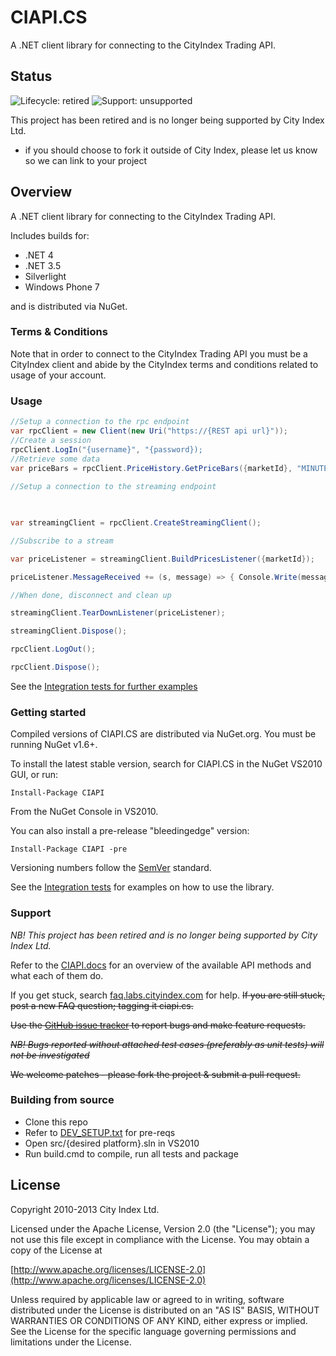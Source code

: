 #  CIAPI.CS

A .NET client library for connecting to the CityIndex Trading API.

## Status

![Lifecycle: retired](https://img.shields.io/badge/lifecycle-retired-blue.svg) ![Support: unsupported](https://img.shields.io/badge/support-unsupported-yellow.svg)

This project has been retired and is no longer being supported by City Index Ltd.

* if you should choose to fork it outside of City Index, please let us know so we can link to your project

## Overview

A .NET client library for connecting to the CityIndex Trading API.

Includes builds for:

  * .NET 4
  * .NET 3.5
  * Silverlight
  * Windows Phone 7

and is distributed via NuGet.

### Terms & Conditions

Note that in order to connect to the CityIndex Trading API you must be a CityIndex client and abide by the 
CityIndex terms and conditions related to usage of your account.

### Usage

```cs
//Setup a connection to the rpc endpoint
var rpcClient = new Client(new Uri("https://{REST api url}"));
//Create a session
rpcClient.LogIn("{username}", "{password});
//Retrieve some data
var priceBars = rpcClient.PriceHistory.GetPriceBars({marketId}, "MINUTE", 10, "10");
    
//Setup a connection to the streaming endpoint

            

var streamingClient = rpcClient.CreateStreamingClient();

//Subscribe to a stream

var priceListener = streamingClient.BuildPricesListener({marketId});

priceListener.MessageReceived += (s, message) => { Console.Write(message.Data.ToString()) };

//When done, disconnect and clean up

streamingClient.TearDownListener(priceListener);

streamingClient.Dispose();

rpcClient.LogOut();

rpcClient.Dispose();
```

See the [Integration tests for further examples](https://github.com/cityindex/CIAPI.CS/tree/master/src/CIAPI.IntegrationTests)

### Getting started

Compiled versions of CIAPI.CS are distributed via NuGet.org.  You must be running NuGet v1.6+.

To install the latest stable version, search for CIAPI.CS in the NuGet VS2010 GUI, or run:

    Install-Package CIAPI
   
From the NuGet Console in VS2010.

You can also install a pre-release "bleedingedge" version:

    Install-Package CIAPI -pre

Versioning numbers follow the [SemVer](semver.org) standard.

See the [Integration tests](https://github.com/cityindex/CIAPI.CS/tree/master/src/CIAPI.IntegrationTests) 
for examples on how to use the library.

### Support

*NB! This project has been retired and is no longer being supported by City Index Ltd.*

Refer to the [CIAPI.docs](https://ciapipreprod.cityindextest9.co.uk/CIAPI.docs) for an overview of the available API methods and what each of them do.

If you get stuck, search [faq.labs.cityindex.com](http://faq.labs.cityindex.com) for help. ~~If you are still stuck, post a new FAQ question; tagging it ciapi.cs.~~

~~Use the [GitHub issue tracker](https://github.com/cityindex/CIAPI.CS/issues) to report bugs and make feature requests.~~

~~*NB! Bugs reported without attached test cases (preferably as unit tests) will not be investigated*~~

~~We welcome patches - please fork the project & submit a pull request.~~

### Building from source

   * Clone this repo
   * Refer to [DEV_SETUP.txt](https://github.com/cityindex/CIAPI.CS/blob/master/DEV_SETUP.txt) for pre-reqs
   * Open src/{desired platform}.sln in VS2010
   * Run build.cmd to compile, run all tests and package

## License

Copyright 2010-2013 City Index Ltd.

Licensed under the Apache License, Version 2.0 (the "License");
you may not use this file except in compliance with the License.
You may obtain a copy of the License at

  [http://www.apache.org/licenses/LICENSE-2.0](http://www.apache.org/licenses/LICENSE-2.0)

Unless required by applicable law or agreed to in writing, software
distributed under the License is distributed on an "AS IS" BASIS,
WITHOUT WARRANTIES OR CONDITIONS OF ANY KIND, either express or implied.
See the License for the specific language governing permissions and
limitations under the License.
